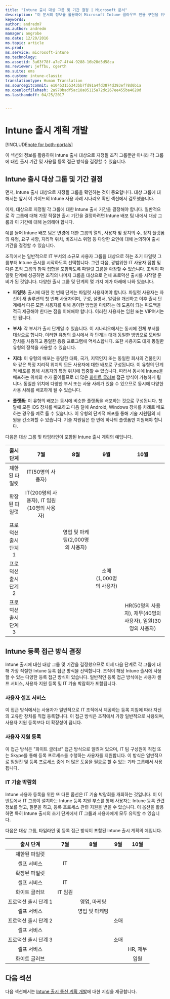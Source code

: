 ```yaml
---
title: "Intune 출시 대상 그룹 및 기간 결정 | Microsoft 문서"
description: "이 문서의 정보를 활용하여 Microsoft Intune 클라우드 전용 구현을 위한 출시 대상 그룹 및 기간을 결정할 수 있습니다."
keywords: 
author: andredm7
ms.author: andredm
manager: angrobe
ms.date: 12/20/2016
ms.topic: article
ms.prod: 
ms.service: microsoft-intune
ms.technology: 
ms.assetid: 3a63f78f-a7e7-4f44-9288-16b28d5d58ca
ms.reviewer: jeffbu, cgerth
ms.suite: ems
ms.custom: intune-classic
translationtype: Human Translation
ms.sourcegitcommit: e10453155343bb7fd91a4fd3874d393ef78d0b1a
ms.openlocfilehash: 2a970badf5ac18a05115a72dc267ee455ba4628d
ms.lasthandoff: 04/25/2017


---
```


# <a name="develop-an-intune-rollout-plan"></a>Intune 출시 계획 개발

[!INCLUDE[note for both-portals](../includes/note-for-both-portals.md)]

이 섹션의 정보를 활용하여 Intune 출시 대상으로 지정될 조직 그룹뿐만 아니라 각 그룹에 대한 출시 기간 및 사용될 등록 접근 방식을 결정할 수 있습니다.

## <a name="determine-intune-rollout-targeted-groups-and-timeframes"></a>Intune 출시 대상 그룹 및 기간 결정

먼저, Intune 출시 대상으로 지정될 그룹을 확인하는 것이 중요합니다. 대상 그룹에 대해서는 앞서 이 가이드의 Intune 사용 사례 시나리오 확인 섹션에서 검토했습니다.

이제, 대상으로 지정될 각 그룹에 대한 Intune 출시 기간을 결정해야 합니다. 일반적으로 각 그룹에 대해 가장 적절한 출시 기간을 결정하려면 Intune 배포 팀 내에서 대상 그룹과 이 기간에 대해 논의해야 합니다.

예를 들어 Intune 배포 팀은 변경에 대한 그룹의 열의, 사용자 및 장치의 수, 장치 플랫폼의 유형, 요구 사항, 지리적 위치, 비즈니스 위험 등 다양한 요인에 대해 논의하여 출시 기간을 결정할 수 있습니다.

조직에서는 일반적으로 IT 부서의 소규모 사용자 그룹을 대상으로 하는 초기 파일럿 그룹부터 Intune 출시를 시작하도록 선택합니다. 그런 다음, 광범위한 IT 사용자 집합 및 다른 조직 그룹의 참여 집합을 포함하도록 파일럿 그룹을 확장할 수 있습니다. 조직이 파일럿 단계에 성공하면 조직의 나머지 그룹을 대상으로 전체 프로덕션 출시를 시작할 준비가 된 것입니다. 다양한 출시 그룹 및 단계의 몇 가지 예가 아래에 나와 있습니다.

-   **파일럿:** 출시에 대한 첫 번째 단계는 파일럿 사용자여야 합니다. 파일럿 사용자는 자신이 새 솔루션의 첫 번째 사용자이며, 구성, 설명서, 알림을 개선하고 이후 출시 단계에서 다른 모든 사용자를 위해 용이한 방법을 마련하는 데 도움이 되는 피드백을 적극 제공해야 한다는 점을 이해해야 합니다. 이러한 사용자는 임원 또는 VIP여서는 안 됩니다.

-   **부서:** 각 부서가 출시 단계일 수 있습니다. 이 시나리오에서는 동시에 전체 부서를 대상으로 합니다. 이러한 유형의 출시에서 각 단계는 대개 동일한 방법으로 모바일 장치를 사용하고 동일한 응용 프로그램에 액세스합니다. 또한 사용자도 대개 동일한 유형의 정책을 사용할 수 있습니다.

-   **지리:** 이 유형의 배포는 동일한 대륙, 국가, 지역인지 또는 동일한 회사의 건물인지와 같은 특정 지리적 위치의 모든 사용자에 대한 배포로 구성됩니다. 이 유형의 단계적 배포를 통해 사용자의 특정 위치에 집중할 수 있습니다. 따라서 동시에 Intune을 배포하는 위치의 수가 줄어들므로 더 많은 [화이트 글러브](#user-assisted-enrollment) 접근 방식이 가능하게 됩니다. 동일한 위치에 다양한 부서 또는 사용 사례가 있을 수 있으므로 동시에 다양한 사용 사례를 배포하게 될 수 있습니다.

-   **플랫폼:** 이 유형의 배포는 동시에 비슷한 플랫폼을 배포하는 것으로 구성됩니다. 첫 달에 모든 iOS 장치를 배포하고 다음 달에 Android, Windows 장치를 차례로 배포하는 경우를 예로 들 수 있습니다. 이 유형의 단계적 배포를 통해 기술 지원팀의 지원을 간소화할 수 있습니다. 기술 지원팀은 한 번에 하나의 플랫폼만 지원해야 합니다.

다음은 대상 그룹 및 타임라인이 포함된 Intune 출시 계획의 예입니다.

| **출시 단계** | **7월** | **8월** | **9월** | **10월** |
|:---:|:---:|:---:|:---:|:---:|
| 제한된 파일럿 | IT(50명의 사용자) |  |  |  |                                                         
| 확장된 파일럿 | IT(200명의 사용자), IT 임원(10명의 사용자) |  |  |  |                                                         
| 프로덕션 출시 단계 1 |  | 영업 및 마케팅(2,000명의 사용자) |  |  |
| 프로덕션 출시 단계 2 |  |  | 소매(1,000명의 사용자) |  |
| 프로덕션 출시 단계 3 |  |  |  | HR(50명의 사용자), 재무(40명의 사용자), 임원(30명의 사용자) |

## <a name="determine-the-intune-enrollment-approach"></a>Intune 등록 접근 방식 결정

Intune 출시에 대한 대상 그룹 및 기간을 결정했으므로 이제 다음 단계로 각 그룹에 대해 가장 적절한 Intune 등록 접근 방식을 선택합니다. 조직이 해당 Intune 출시에 사용할 수 있는 다양한 등록 접근 방식이 있습니다. 일반적인 등록 접근 방식에는 사용자 셀프 서비스, 사용자 지원 등록 및 IT 기술 박람회가 포함됩니다.

### <a name="user-self-service"></a>사용자 셀프 서비스

이 접근 방식에서는 사용자가 일반적으로 IT 조직에서 제공하는 등록 지침에 따라 자신의 고유한 장치를 직접 등록합니다. 이 접근 방식은 조직에서 가장 일반적으로 사용되며, 사용자 지원 등록보다 더 확장성이 큽니다.

### <a name="user-assisted-enrollment"></a>사용자 지원 등록

이 접근 방식은 "화이트 글러브" 접근 방식으로 알려져 있으며, IT 팀 구성원이 직접 또는 Skype를 통해 등록 프로세스를 수행하는 사용자를 지원합니다. 이 방식은 일반적으로 임원진 및 등록 프로세스 중에 더 많은 도움을 필요로 할 수 있는 기타 그룹에서 사용됩니다.

### <a name="it-tech-fair"></a>IT 기술 박람회

Intune 사용자 등록을 위한 또 다른 옵션은 IT 기술 박람회를 개최하는 것입니다. 이 이벤트에서 IT 그룹이 설치하는 Intune 등록 지원 부스를 통해 사용자는 Intune 등록 관련 정보를 얻고, 질문을 하고, 등록 프로세스 관련 지원을 받을 수 있습니다. 이 옵션을 활용하면 특히 Intune 출시의 초기 단계에서 IT 그룹과 사용자에게 모두 유익할 수 있습니다.

다음은 대상 그룹, 타임라인 및 등록 접근 방식이 포함된 Intune 출시 계획의 예입니다.

| **출시 단계** | **7월** | **8월** | **9월** | **10월** |
|:---:|:---:|:---:|:---:|:---:|
| 제한된 파일럿 |  |  |  |  |                                                         
| 셀프 서비스 | IT |  |  |  |
| 확장된 파일럿 |  |  |  |  |                                                         
| 셀프 서비스 | IT |  |  |  |
| 화이트 글러브 | IT 임원 |  |  |  |
| 프로덕션 출시 단계 1 |  | 영업, 마케팅 |  |  |
| 셀프 서비스 |  | 영업 및 마케팅 |  |  |
| 프로덕션 출시 단계 2 |  |  | 소매 |  |
| 셀프 서비스 |  |  |  |  |
| 프로덕션 출시 단계 3 |  |  | 소매 |  |
| 셀프 서비스 |  |  |  | HR, 재무 |
| 화이트 글러브 |  |  |  | 임원 |

## <a name="next-section"></a>다음 섹션

다음 섹션에서는 [Intune 출시 통신 계획 개발](section-5-develop-a-rollout-communication-plan.md)에 대한 지침을 제공합니다.

